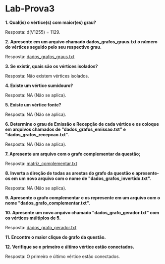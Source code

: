 # Lab-Prova3
**1. Qual(is) o vértice(s) com maior(es) grau?**

Resposta: d(V1255) = 1129.

**2. Apresente em um arquivo chamado dados_grafos_graus.txt o número do vértices seguido pelo seu respectivo grau.**

Resposta: [dados_grafos_graus.txt](dados_grafos_graus.txt)

**3. Se existir, quais são os vértices isolados?**

Resposta: Não existem vértices isolados.

**4. Existe um vértice sumidouro?**

Resposta: NA (Não se aplica).

**5. Existe um vértice fonte?**

Resposta: NA (Não se aplica).

**6. Determine o grau de Emissão e Recepção de cada vértice e os coloque em arquivos chamados de "dados_grafos_emissao.txt" e "dados_grafos_recepcao.txt".**

Resposta: NA (Não se aplica).

**7. Apresente um arquivo com o grafo complementar da questão;**

Resposta: [matriz_complementar.txt](matriz_complementar.txt)

**8. Inverta a direção de todas as arestas do grafo da questão e apresente-os em um novo arquivo com o nome de "dados_grafos_invertido.txt".**

Resposta: NA (Não se aplica).

**9. Apresente o grafo complementar e os represente em um arquivo com o nome "dados_grafo_complementar.txt".**

**10. Apresente um novo arquivo chamado "dados_grafo_gerador.txt" com os vértices múltiplos de 5.**

Resposta: [dados_grafo_gerador.txt](dados_grafo_gerador.txt)

**11. Encontre o maior clique do grafo da questão.**

**12. Verifique se o primeiro e último vértice estão conectados.**

Resposta: O primeiro e último vértice estão conectados.